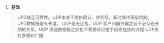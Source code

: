 1、基础
>UPD缺乏可靠性。UDP本身不提供确认、序列号，超时重传等级机制。
>UPD数据报是有长度。
>UDP是无连接。UDP 客户和服务器之前不必存在长期的关系。UDP 发送数据报之前也不需要经过握手创建连接的过程
>UDP支持多播和广播